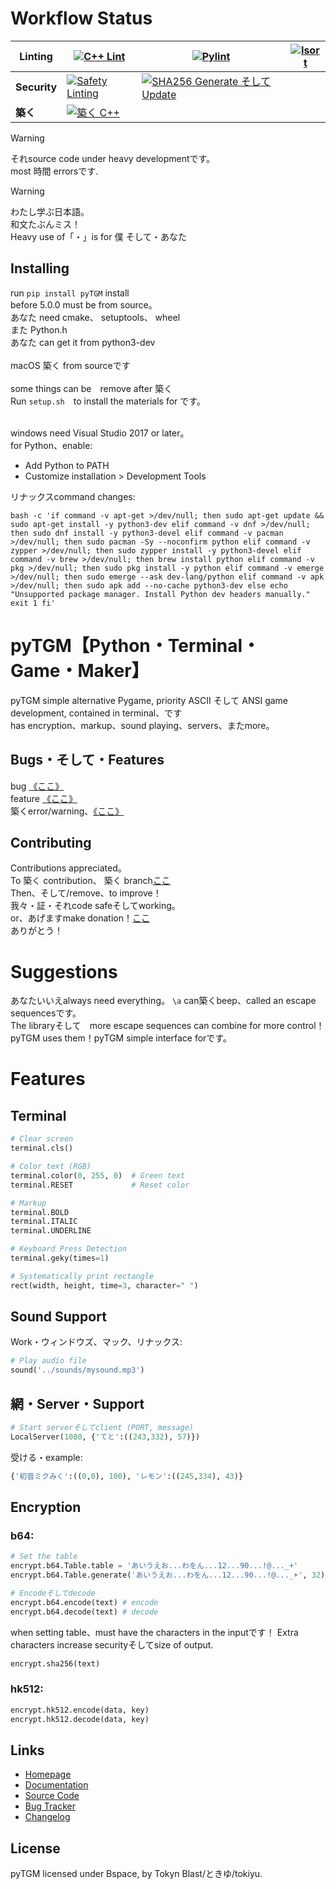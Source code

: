 # Workflow Status

<!-- Eventually, will be |linting|security|築く|です -->
| **Linting** | [![C++ Lint](https://github.com/TokynBlast/pyTGM/actions/workflows/cpplint.yml/badge.svg)](https://github.com/TokynBlast/pyTGM/actions/workflows/cpplint.yml) | [![Pylint](https://github.com/TokynBlast/pyTGM/actions/workflows/pylint.yml/badge.svg)](https://github.com/TokynBlast/pyTGM/actions/workflows/pylint.yml) | [![Isort](https://github.com/TokynBlast/pyTGM/actions/workflows/Isort.yml/badge.svg)](https://github.com/TokynBlast/pyTGM/actions/workflows/Isort.yml)
|-----------|----------|----------|----------|
| **Security** | [![Safety Linting](https://github.com/TokynBlast/pyTGM/actions/workflows/Saftey.yml/badge.svg)](https://github.com/TokynBlast/pyTGM/actions/workflows/Saftey.yml) | [![SHA256 Generate そして Update](https://github.com/TokynBlast/pyTGM/actions/workflows/generate-sha3-hashes.yml/badge.svg)](https://github.com/TokynBlast/pyTGM/actions/workflows/generate-sha3-hashes.yml) | |
| **築く** |[![築く C++](https://github.com/TokynBlast/pyTGM/actions/workflows/compile.yml/badge.svg)](https://github.com/TokynBlast/pyTGM/actions/workflows/compile.yml)| | |

> [!warning]
> それsource code under heavy developmentです。<br>most 時間 errorsです.

> [!warning]
> わたし学ぶ日本語。<br>和文たぶんミス！<br>Heavy use of「・」is for 僕 そして・あなた

## Installing
run ```pip install pyTGM``` install<br>
before 5.0.0 must be  from source。<br>
あなた need cmake、 setuptools、 wheel<br>
また Python.h<br>
あなた can get it from python3-dev<br><br>
macOS 築く from sourceです<br><br>
some things can be　remove after 築く<br>
Run ```setup.sh```　to install the materials for です。<br><br>

windows need Visual Studio 2017 or later。<br>
for Python、enable:
- Add Python to PATH
- Customize installation > Development Tools

リナックスcommand changes:<br>
```
bash -c 'if command -v apt-get >/dev/null; then sudo apt-get update && sudo apt-get install -y python3-dev elif command -v dnf >/dev/null; then sudo dnf install -y python3-devel elif command -v pacman >/dev/null; then sudo pacman -Sy --noconfirm python elif command -v zypper >/dev/null; then sudo zypper install -y python3-devel elif command -v brew >/dev/null; then brew install python elif command -v pkg >/dev/null; then sudo pkg install -y python elif command -v emerge >/dev/null; then sudo emerge --ask dev-lang/python elif command -v apk >/dev/null; then sudo apk add --no-cache python3-dev else echo "Unsupported package manager. Install Python dev headers manually." exit 1 fi'
```

# pyTGM【Python・Terminal・Game・Maker】

pyTGM simple alternative Pygame, priority ASCII そして ANSI game development, contained in terminal、です<br>
has encryption、markup、sound playing、servers、またmore。

## Bugs・そして・Features
bug [《ここ》](https://github.com/TokynBlast/pyTGM/issues/new?assignees=&labels=&projects=&template=bug_report.md&title=)<br>
feature [《ここ》](https://github.com/TokynBlast/pyTGM/issues/new?assignees=&labels=&projects=&template=feature_request.md&title=)<br>
築くerror/warning、[《ここ》](https://github.com/TokynBlast/pyTGM/issues/new?template=compile_report.md)

## Contributing
Contributions appreciated。<br>
To 築く contribution、 築く branch[ここ](https://github.com/TokynBlast/pyTGM/branches)<br>
Then、そして/remove、to improve！<br>
我々・証・それcode safeそしてworking。<br>
or、あげますmake donation！[ここ](https://github.com/sponsors/TokynBlast)<br>
ありがとう！

# Suggestions
あなたいいえalways need everything。
```\a``` can築くbeep、called an escape sequencesです。<br>
The libraryそして　more escape sequences can combine for more control！
pyTGM uses them！pyTGM simple interface forです。

# Features

## Terminal
```python
# Clear screen
terminal.cls()

# Color text (RGB)
terminal.color(0, 255, 0)  # Green text
terminal.RESET             # Reset color

# Markup
terminal.BOLD
terminal.ITALIC
terminal.UNDERLINE

# Keyboard Press Detection
terminal.geky(times=1)

# Systematically print rectangle
rect(width, height, time=3, character=" ")
```


## Sound Support
Work・ウィンドウズ、マック、リナックス:
```python
# Play audio file
sound('../sounds/mysound.mp3')
```

## 網・Server・Support
```python
# Start serverそしてclient (PORT, message)
LocalServer(1080, {'てと':((243,332), 57)})
```
受ける・example:
```python
{'初音ミクみく':((0,0), 100), 'レモン':((245,334), 43)}
```

## Encryption

### b64:
```python
# Set the table
encrypt.b64.Table.table = 'あいうえお...わをん...12...90...!@..._+'
encrypt.b64.Table.generate('あいうえお...わをん...12...90...!@..._+', 32)  # (table: str, times: int)

# Encodeそしてdecode
encrypt.b64.encode(text) # encode
encrypt.b64.decode(text) # decode
```
when setting table、must have the characters in the inputです！
Extra characters increase securityそしてsize of output.
```python
encrypt.sha256(text)
```


### hk512:
```python
encrypt.hk512.encode(data, key)
encrypt.hk512.decode(data, key)
```

## Links
- [Homepage](https://pyTGM.tokynblast.space/home)
- [Documentation](https://pyTGM.tokynblast.space/documentation/use)
- [Source Code](https://github.com/TokynBlast/pyTGM/tree/main)
- [Bug Tracker](https://github.com/TokynBlast/pyTGM/issues)
- [Changelog](https://github.com/TokynBlast/pyTGM/blob/main/CHANGELOG.txt)

## License
pyTGM licensed under Bspace, by Tokyn Blast/ときゆ/tokiyu.
